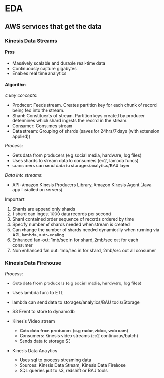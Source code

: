 # EDA

## AWS services that get the data

### Kinesis Data Streams

#### Pros
  - Massively scalable and durable real-time data
  - Continuously capture gigabytes
  - Enables real time analytics

#### Algorithm
*4 key concepts*:
- Producer: Feeds stream. Creates partition key for each chunk of record being fed into the stream.
- Shard: Constituents of stream. Partition keys created by producer determines which shard ingests the record in the stream.
- Consumer: Consumes stream
- Data stream: Grouping of shards (saves for 24hrs/7 days (with extension applied))

*Process*:
- Gets data from producers (e.g social media, hardware, log files)
- Uses shards to stream data to consumers (ec2, lambda funcs)
- consumers can send data to storages/analytics/BAU layer

*Data into streams*:
- API: Amazon Kinesis Producers Library, Amazon Kinesis Agent (Java app installed on servers)

>[!IMPORTANT]
> 1. Shards are append only shards
> 2. 1 shard can ingest 1000 data records per second
> 3. Shard contained order sequence of records ordered by time
> 4. Specify number of shards needed when stream is created
> 5. Can change the number of shards needed dynamically when running via API, lambda, auto-scaling
> 6. Enhanced fan-out: 1mb/sec in for shard, 2mb/sec out for each consumer
> 7. Non enhanced fan out: 1mb/sec in for shard, 2mb/sec out all consumer

### Kinesis Data Firehouse

*Process*:
  - Gets data from producers (e.g social media, hardware, log files)
  - Uses lambda func to ETL
  - lambda can send data to storages/analytics/BAU tools/Storage
  - S3 Event to store to dynamodb

- Kinesis Video stream
  - Gets data from producers (e.g radar, video, web cam)
  - Consumers: Kinesis video streams (ec2 continuous/batch)
  - Sends data to storage S3

- Kinesis Data Analytics
  - Uses sql to process streaming data
  - Sources: Kinesis Data Stream, Kinesis Data Firehose
  - SQL queries put to s3, redshift or BAU tools

